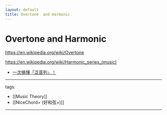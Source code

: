 ```yaml
---
layout: default
title: Overtone  and Harmonic
---
```


# Overtone and Harmonic

https://en.wikipedia.org/wiki/Overtone

https://en.wikipedia.org/wiki/Harmonic_series_(music)


* [一次搞懂「泛音列」！](https://youtu.be/0iJmDhNocaQ)


---
tags:
  - [[Music Theory]]
  - [[NiceChord+ (好和弦+)]]
  
---
